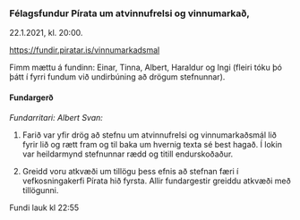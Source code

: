 ### Félagsfundur Pírata um atvinnufrelsi og vinnumarkað, 

22.1.2021, kl. 20:00. 

https://fundir.piratar.is/vinnumarkadsmal 


Fimm mættu á fundinn: Einar, Tinna, Albert, Haraldur og Ingi (fleiri tóku þó þátt í fyrri fundum við undirbúning að drögum stefnunnar). 


#### Fundargerð 

*Fundarritari: Albert Svan:* 


1. Farið var yfir drög að stefnu um atvinnufrelsi og vinnumarkaðsmál lið fyrir lið og rætt fram og til baka um hvernig texta sé best hagað. Í lokin var heildarmynd stefnunnar rædd og titill endurskoðaður. 


2. Greidd voru atkvæði um tillögu þess efnis að stefnan færi í vefkosningakerfi Pírata hið fyrsta. Allir fundargestir greiddu atkvæði með tillögunni. 


Fundi lauk kl 22:55
